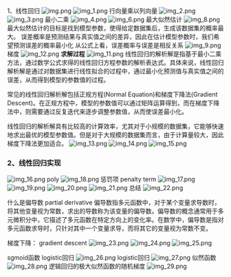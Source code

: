 1、线性回归
![img.png](img.png)
![img_1.png](img_1.png)
行向量乘以列向量
![img_2.png](img_2.png)
![img_3.png](img_3.png)
最小二乘
![img_4.png](img_4.png)
![img_6.png](img_6.png)
最大似然估计
![img_8.png](img_8.png)
最大似然估计的目标是找到模型参数，使得给定数据集后，生成该数据集的概率最大。
误差概率是预测结果与真实值之间的差异，因此在估计模型参数时，我们希望预测误差的概率最小化
从公式上看，误差概率与误差是相反关系
![img_9.png](img_9.png)
梯度
![img_12.png](img_12.png)
**求解过程**
![img_11.png](img_11.png)
线性回归的解析解是指基于最小二乘方法，通过数学公式求得的线性回归方程参数的解析表达式。具体来说，线性回归解析解是通过对数据集进行线性拟合的过程中，通过最小化预测值与真实值之间的误差，从而得到模型的参数值的过程。

常见的线性回归解析解包括正规方程(Normal Equation)和梯度下降法(Gradient Descent)。在正规方程中，模型的参数值可以通过矩阵运算得到，而在梯度下降法中，则需要通过反复迭代来逐步调整参数值，从而使误差最小化。

线性回归的解析解具有比较高的计算效率，尤其对于小规模的数据集，它能够快速地求出最优的模型参数值。但是对于大规模的数据集而言，由于计算量较大，因此梯度下降法更加适合。
![img_13.png](img_13.png)
![img_14.png](img_14.png)
![img_15.png](img_15.png)

### 2、线性回归实现
![img_16.png](img_16.png)
poly
![img_18.png](img_18.png)
惩罚项
penalty term
![img_17.png](img_17.png)
![img_19.png](img_19.png)
![img_20.png](img_20.png)
![img_21.png](img_21.png)
总结
![img_22.png](img_22.png)

什么是偏导数
partial derivative
偏导数指多元函数中，对于某个变量求导数时，将其他变量视为常数，求出的导数称为该变量的偏导数。偏导数的概念通常用于多元微积分中，它描述了多元函数在特定方向上的变化率。在数学中，偏导数是指对多元函数求导时，只针对其中一个变量求导，而将其它的变量视为常数不变。

梯度下降：
gradient descent
![img_23.png](img_23.png)
![img_24.png](img_24.png)
![img_25.png](img_25.png)

sgmoid函数 logistic回归
![img_26.png](img_26.png)
logistic回归
![img_27.png](img_27.png)
似然函数
![img_28.png](img_28.png)
逻辑回归的极大似然函数的随机梯度
![img_29.png](img_29.png)